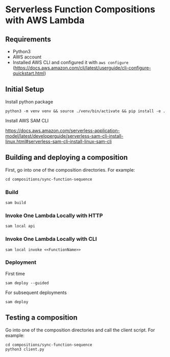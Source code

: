 # Serverless Function Compositions with AWS Lambda

## Requirements
- Python3
- AWS account
- Installed AWS CLI and configured it with `aws configure` (https://docs.aws.amazon.com/cli/latest/userguide/cli-configure-quickstart.html)

## Initial Setup
Install python package
```
python3 -m venv venv && source ./venv/bin/activate && pip install -e .
```

Install AWS SAM CLI

https://docs.aws.amazon.com/serverless-application-model/latest/developerguide/serverless-sam-cli-install-linux.html#serverless-sam-cli-install-linux-sam-cli

## Building and deploying a composition

First, go into one of the composition directories. For example:

```
cd compositions/sync-function-sequence
```

### Build
```
sam build
```

### Invoke One Lambda Locally with HTTP
```
sam local api
```

### Invoke One Lambda Locally with CLI
```
sam local invoke <<FunctionName>>
```


### Deployment
First time
```
sam deploy --guided
```

For subsequent deployments
```
sam deploy
```

## Testing a composition
Go into one of the composition directories and call the client script. For example:
```
cd compositions/sync-function-sequence
python3 client.py
```